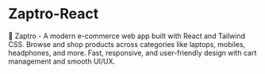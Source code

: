 # Zaptro-React
🛒 Zaptro - A modern e-commerce web app built with React and Tailwind CSS.  Browse and shop products across categories like laptops, mobiles, headphones, and more.  Fast, responsive, and user-friendly design with cart management and smooth UI/UX.
